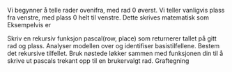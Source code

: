 Vi begynner å telle rader ovenifra, med rad 0 øverst. Vi teller vanligvis plass fra venstre, med plass 0 helt til venstre. Dette skrives matematisk som  Eksempelvis er 

Skriv en rekursiv funksjon pascal(row, place) som returnerer tallet på gitt rad og plass.
Analyser modellen over og identifiser basistilfellene.
Bestem det rekursive tilfellet.
Bruk nøstede løkker sammen med funksjonen din til å skrive ut pascals trekant opp til en brukervalgt rad.
Graftegning
